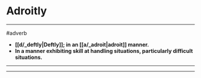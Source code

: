 # Adroitly
---
#adverb
- **[[d/_deftly|Deftly]]; in an [[a/_adroit|adroit]] manner.**
- **In a manner exhibiting skill at handling situations, particularly difficult situations.**
---
---
